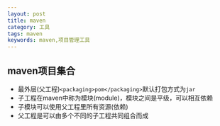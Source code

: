 ```yaml
---
layout: post
title: maven
category: 工具
tags: maven
keywords: maven,项目管理工具
---
```

## maven项目集合
* 最外层(父工程)`<packaging>pom</packaging>`默认打包方式为`jar`
* 子工程在maven中称为模块(module)，模块之间是平级，可以相互依赖
* 子模块可以使用父工程里所有资源(依赖)
* 父工程是可以由多个不同的子工程共同组合而成
